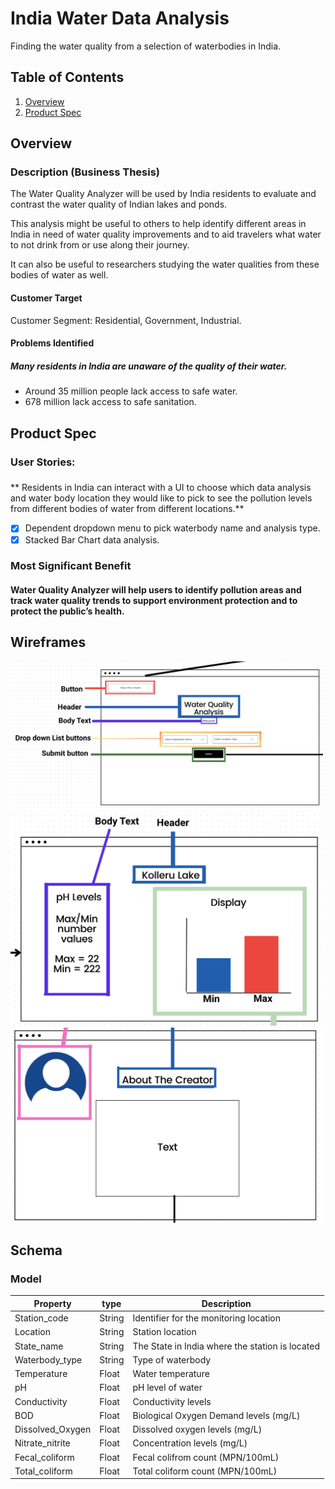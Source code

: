 # India Water Data Analysis

Finding the water quality from a selection of waterbodies in India.

## Table of Contents
1. [Overview](#overview)
1. [Product Spec](#product-spec)

## Overview
### Description (Business Thesis)
The Water Quality Analyzer will be used by India residents to evaluate and contrast the water quality of Indian lakes and ponds.

This analysis might be useful to others to help identify different areas in India in need of water quality improvements and to aid travelers what water to not drink from or use along their journey. 

It can also be useful to researchers studying the water qualities from these bodies of water as well.

#### Customer Target
Customer Segment: Residential, Government, Industrial.

#### Problems Identified
#####  Many residents in India are unaware of the quality of their water.
* Around 35 million people lack access to safe water.
* 678 million lack access to safe sanitation.

## Product Spec
### User Stories:
###
**  Residents in India can interact with a UI to choose which data analysis and water body location they would like to pick to see the pollution levels from different bodies of water from different locations.**
* [x] Dependent dropdown menu to pick waterbody name and analysis type.
* [x] Stacked Bar Chart data analysis.
### Most Significant Benefit
#### Water Quality Analyzer will help users to identify pollution areas and track water quality trends to support environment protection and to protect the public’s health.

## Wireframes
<img src="wireframe1.png" alt="Wireframe Image" width="500">
<img src="Wireframe2.png" alt="Wireframe Image" width="500">
<img src="wireframe3.png" alt="Wireframe Image" width="500">

## Schema
### Model
| Property | type | Description |
| --- | --- | --- |
| Station_code | String | Identifier for the monitoring location |
| Location | String | Station location |
| State_name | String | The State in India where the station is located |
| Waterbody_type | String | Type of waterbody |
| Temperature | Float | Water temperature |
| pH | Float | pH level of water |
| Conductivity | Float | Conductivity levels |
| BOD | Float | Biological Oxygen Demand levels (mg/L) |
| Dissolved_Oxygen | Float | Dissolved oxygen levels (mg/L) |
| Nitrate_nitrite | Float | Concentration levels (mg/L) |
| Fecal_coliform | Float | Fecal colifrom count (MPN/100mL) |
| Total_coliform | Float | Total coliform count (MPN/100mL) |






